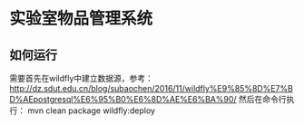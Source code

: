 # 实验室物品管理系统

## 如何运行
需要首先在wildfly中建立数据源，参考：http://dz.sdut.edu.cn/blog/subaochen/2016/11/wildfly%E9%85%8D%E7%BD%AEpostgresql%E6%95%B0%E6%8D%AE%E6%BA%90/
然后在命令行执行：
  mvn clean package wildfly:deploy

